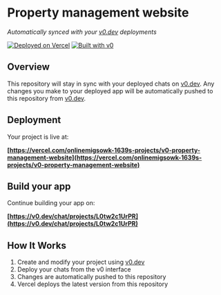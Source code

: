 # Property management website

*Automatically synced with your [v0.dev](https://v0.dev) deployments*

[![Deployed on Vercel](https://img.shields.io/badge/Deployed%20on-Vercel-black?style=for-the-badge&logo=vercel)](https://vercel.com/onlinemigsowk-1639s-projects/v0-property-management-website)
[![Built with v0](https://img.shields.io/badge/Built%20with-v0.dev-black?style=for-the-badge)](https://v0.dev/chat/projects/L0tw2c1UrPR)

## Overview

This repository will stay in sync with your deployed chats on [v0.dev](https://v0.dev).
Any changes you make to your deployed app will be automatically pushed to this repository from [v0.dev](https://v0.dev).

## Deployment

Your project is live at:

**[https://vercel.com/onlinemigsowk-1639s-projects/v0-property-management-website](https://vercel.com/onlinemigsowk-1639s-projects/v0-property-management-website)**

## Build your app

Continue building your app on:

**[https://v0.dev/chat/projects/L0tw2c1UrPR](https://v0.dev/chat/projects/L0tw2c1UrPR)**

## How It Works

1. Create and modify your project using [v0.dev](https://v0.dev)
2. Deploy your chats from the v0 interface
3. Changes are automatically pushed to this repository
4. Vercel deploys the latest version from this repository